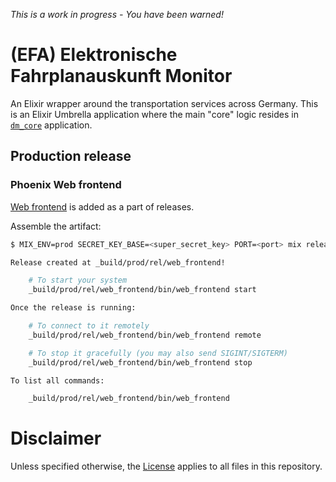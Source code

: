 _This is a work in progress - You have been warned!_

# (EFA) Elektronische Fahrplanauskunft Monitor
An Elixir wrapper around the transportation services across Germany. This is an Elixir Umbrella application where the main "core" logic resides in [`dm_core`](apps/dm_core) application. 

## Production release

### Phoenix Web frontend
[Web frontend](apps/dm_web_front/) is added as a part of releases. 


Assemble the artifact:

```bash
$ MIX_ENV=prod SECRET_KEY_BASE=<super_secret_key> PORT=<port> mix release web_frontend 

Release created at _build/prod/rel/web_frontend!

    # To start your system
    _build/prod/rel/web_frontend/bin/web_frontend start

Once the release is running:

    # To connect to it remotely
    _build/prod/rel/web_frontend/bin/web_frontend remote

    # To stop it gracefully (you may also send SIGINT/SIGTERM)
    _build/prod/rel/web_frontend/bin/web_frontend stop

To list all commands:

    _build/prod/rel/web_frontend/bin/web_frontend
```

# Disclaimer 
 Unless specified otherwise, the [License](LICENSE) applies to all files in this repository.
